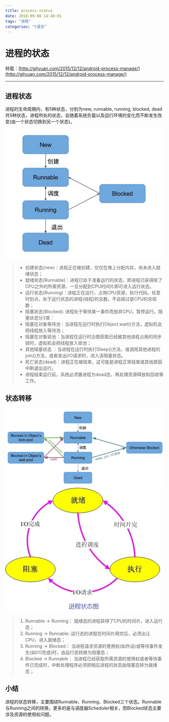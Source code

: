 ```yaml
---
title: process-status
date: 2018-09-08 14:40:01
tags: "进程"
categories: "C语言"
---
```


# 进程的状态

转载：[http://gityuan.com/2015/12/12/android-process-manage/](http://gityuan.com/2015/12/12/android-process-manage/)

---

## 进程状态
进程的生命周期内，有5种状态，分别为new, runnable, running, blocked, dead共5种状态，进程所处的状态，会随着系统负载以及运行环境的变化而不断发生改变(由一个状态切换到另一个状态)。  

![状态1](./process1.jpg)
>*	创建状态(new)：进程正在被创建，仅仅在堆上分配内存，尚未进入就绪状态；
>*	就绪状态(Runnable)：进程已处于准备运行的状态，即进程已获得除了CPU之外的所需资源，一旦分配到CPU时间片即可进入运行状态。
>*	运行状态(Running)：进程正在运行，占用CPU资源，执行代码。任意时刻点，处于运行状态的进程(线程)的总数，不会超过是CPU的总核数；
>*	阻塞状态(Blocked): 进程处于等待某一事件而放弃CPU，暂停运行。阻塞状态分3类：
>*	阻塞在对象等待池：当进程在运行时执行Object.wait()方法，虚拟机会把线程放入等待池；
>*	阻塞在对象锁池：当进程在运行时企图获取已经被其他进程占用的同步锁时，虚拟机会把线程放入锁池；
>* 其他阻塞状态 ：当进程在运行时执行Sleep()方法，或调用其他进程的join()方法，或者发出I/O请求时，进入该阻塞状态。
>* 死亡状态(dead)：进程正在被结束，这可能是进程正常结束或其他原因中断退出运行。
>*	进程结束运行前，系统必须置进程为dead态，再处理资源释放和回收等工作。

## 状态转移
![状态2](./process2.jpg) ![状态3](./process3.jpg)
>1.	Runnable -> Running： 就绪态的进程获得了CPU的时间片，进入运行态；
>2.	Running -> Runnable: 运行态的进程在时间片用完后，必须出让CPU，进入就绪态；
>3.	Running -> Blocked： 当进程请求资源的使用权(如外设)或等待事件发生(如I/O完成)时，由运行态转换为阻塞态；
>4.	Blocked -> Runnable： 当进程已经获取所需资源的使用权或者等待事件已完成时，中断处理程序必须把相应进程的状态由阻塞态转为就绪态；
## 小结
进程的状态转移，主要围绕Runnable、Running、Blocked三个状态。Runnable与Running之间的转换，更多的是与调度器Scheduler相关，而Blocked状态主要涉及资源的使用权问题。

